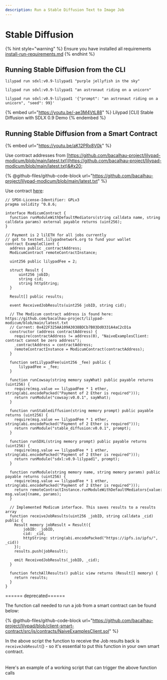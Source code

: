 ```yaml
---
description: Run a Stable Diffusion Text to Image Job
---
```


# Stable Diffusion

{% hint style="warning" %}
Ensure you have installed all requirements [install-run-requirements.md](../lilypad-v1-testnet/quick-start/install-run-requirements.md "mention")
{% endhint %}

## Running Stable Diffusion from the CLI

```
lilypad run sdxl:v0.9-lilypad1 "purple jellyfish in the sky"
```

```
lilypad run sdxl:v0.9-lilypad1 "an astronaut riding on a unicorn"
```

```
lilypad run sdxl:v0.9-lilypad1 '{"prompt": "an astronaut riding on a unicorn", "seed": 99}'
```

{% embed url="https://youtu.be/-ae3M4VtL88" %}
Lilypad \[CLI] Stable Diffusion with SDLX 0.9 Demo
{% endembed %}

## Running Stable Diffusion from a Smart Contract

{% embed url="https://youtu.be/aK12PRx8V0k" %}

Use contract addresses from [https://github.com/bacalhau-project/lilypad-modicum/blob/main/latest.txt](https://github.com/bacalhau-project/lilypad-modicum/blob/main/latest.txt)&#x20;

{% @github-files/github-code-block url="https://github.com/bacalhau-project/lilypad-modicum/blob/main/latest.txt" %}



Use contract [here](https://github.com/bacalhau-project/lilypad-modicum/blob/main/src/js/contracts/ExampleClient.sol):

```solidity
// SPDX-License-Identifier: GPLv3
pragma solidity ^0.8.6;

interface ModicumContract {
  function runModuleWithDefaultMediators(string calldata name, string calldata params) external payable returns (uint256);
}

// Payment is 2 lilETH for all jobs currently
// got to testnet.lilypadnetwork.org to fund your wallet
contract ExampleClient {
  address public _contractAddress;
  ModicumContract remoteContractInstance;

  uint256 public lilypadFee = 2;

  struct Result {
      uint256 jobID;
      string cid;
      string httpString;
  }

  Result[] public results;

  event ReceivedJobResults(uint256 jobID, string cid);

  // The Modicum contract address is found here: https://github.com/bacalhau-project/lilypad-modicum/blob/main/latest.txt
  // Current: 0x422F325AA109A3038BDCb7B03Dd0331A4aC2cD1a
  constructor (address contractAddress) {
    require(contractAddress != address(0), "NaiveExamplesClient: contract cannot be zero address");
    _contractAddress = contractAddress;
    remoteContractInstance = ModicumContract(contractAddress);
  }

  function setLilypadFee(uint256 _fee) public {
      lilypadFee = _fee;
  }

  function runCowsay(string memory sayWhat) public payable returns (uint256) {
    require(msg.value == lilypadFee * 1 ether, string(abi.encodePacked("Payment of 2 Ether is required")));
    return runModule("cowsay:v0.0.1", sayWhat);
  }

  function runStablediffusion(string memory prompt) public payable returns (uint256) {
    require(msg.value == lilypadFee * 1 ether, string(abi.encodePacked("Payment of 2 Ether is required")));
    return runModule("stable_diffusion:v0.0.1", prompt);
  }

  function runSDXL(string memory prompt) public payable returns (uint256) {
    require(msg.value == lilypadFee * 1 ether, string(abi.encodePacked("Payment of 2 Ether is required")));
    return runModule("sdxl:v0.9-lilypad1", prompt);
  }

  function runModule(string memory name, string memory params) public payable returns (uint256) {
    require(msg.value == lilypadFee * 1 ether, string(abi.encodePacked("Payment of 2 Ether is required")));
    return remoteContractInstance.runModuleWithDefaultMediators{value: msg.value}(name, params);
  }

  // Implemented Modicum interface. This saves results to a results array
  function receiveJobResults(uint256 _jobID, string calldata _cid) public {
    Result memory jobResult = Result({
        jobID: _jobID,
        cid: _cid,
        httpString: string(abi.encodePacked("https://ipfs.io/ipfs/", _cid))
    });
    results.push(jobResult);

    emit ReceivedJobResults(_jobID, _cid);
  }

  function fetchAllResults() public view returns (Result[] memory) {
    return results;
  }
}
```



\====== deprecated======

The function call needed to run a job from a smart contract can be found below:

{% @github-files/github-code-block url="https://github.com/bacalhau-project/lilypad/blob/client-smart-contract/src/js/contracts/NaiveExamplesClient.sol" %}

In the above script the function to receive the Job results back is `receiveJobResult`() - so it's essential to put this function in your own smart contract.\
\
\
Here's an example of a working script that can trigger the above function calls&#x20;
